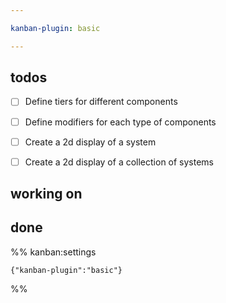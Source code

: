 ```yaml
---

kanban-plugin: basic

---
```


## todos

- [ ] Define tiers for different components
- [ ] Define modifiers for each type of components
- [ ] Create a 2d display of a system
- [ ] Create a 2d display of a collection of systems


## working on



## done





%% kanban:settings
```
{"kanban-plugin":"basic"}
```
%%